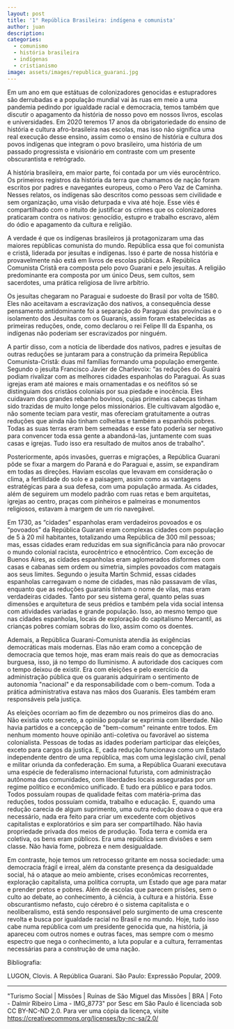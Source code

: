 ```yaml
---
layout: post
title: '1° República Brasileira: indígena e comunista'
author: juan
description:
categories:
  - comunismo
  - história brasileira
  - indígenas
  - cristianismo
image: assets/images/republica_guarani.jpg
---
```

Em um ano em que estátuas de colonizadores genocidas e estupradores são derrubadas e
a população mundial vai às ruas em meio a uma pandemia pedindo por igualdade racial e
democracia, temos também que discutir o apagamento da história de nosso povo em
nossos livros, escolas e universidades. Em 2020 teremos 17 anos da obrigatoriedade do
ensino de história e cultura afro-brasileira nas escolas, mas isso não significa uma real
execução desse ensino, assim como o ensino de história e cultura dos povos indígenas que
integram o povo brasileiro, uma história de um passado progressista e visionário em
contraste com um presente obscurantista e retrógrado.

A história brasileira, em maior parte, foi contada por um viés eurocêntrico. Os primeiros
registros da história da terra que chamamos de nação foram escritos por padres e
navegantes europeus, como o Pero Vaz de Caminha. Nesses relatos, os indígenas são
descritos como pessoas sem civilidade e sem organização, uma visão deturpada e viva até
hoje. Esse viés é compartilhado com o intuito de justificar os crimes que os colonizadores
praticaram contra os nativos: genocídio, estupro e trabalho escravo, além do ódio e
apagamento da cultura e religião.

A verdade é que os indígenas brasileiros já protagonizaram uma das maiores repúblicas
comunista do mundo. República essa que foi comunista e cristã, liderada por jesuítas e
indígenas. Isso é parte de nossa história e provavelmente não está em livros de escolas
públicas. A República Comunista Cristã era composta pelo povo Guarani e pelo jesuítas. A religião
predominante era composta por um único Deus, sem cultos, sem sacerdotes,
uma prática religiosa de livre arbítrio.

Os jesuítas chegaram no Paraguai e sudoeste do Brasil por volta de 1580. Eles não
aceitavam a escravização dos nativos, a consequência desse pensamento antidominante foi
a separação do Paraguai das províncias e o isolamento dos Jesuítas com os Guaranis,
assim foram estabelecidas as primeiras reduções, onde, como declarou o rei Felipe III da
Espanha, os indígenas não poderiam ser escravizados por ninguém.

A partir disso, com a notícia de liberdade dos nativos, padres e jesuítas de outras
reduções se juntaram para a construção da primeira República Comunista-Cristã: duas mil
famílias formando uma população emergente. Segundo o jesuíta Francisco Javier de
Charlevoix: “as reduções do Guairá podiam rivalizar com as melhores cidades espanholas
do Paraguai. As suas igrejas eram até maiores e mais ornamentadas e os neófitos só se
distinguiam dos cristãos coloniais por sua piedade e inocência. Eles cuidavam dos grandes
rebanho bovinos, cujas primeiras cabeças tinham sido trazidas de muito longe pelos
missionários. Ele cultivavam algodão e, não somente teciam para vestir, mas ofereciam
gratuitamente a outras reduções que ainda não tinham colheitas e também a espanhóis
pobres. Todas as suas terras eram bem semeadas e esse fato poderia ser negativo para
convencer toda essa gente a abandoná-las, juntamente com suas casas e igrejas. Tudo isso
era resultado de muitos anos de trabalho".

Posteriormente, após invasões, guerras e migrações, a República Guarani pôde se fixar a
margem do Paraná e do Paraguai e, assim, se expandiram em todas as direções. Haviam
escolas que levavam em consideração o clima, a fertilidade do solo e a paisagem, assim
como as vantagens estratégicas para a sua defesa, com uma população armada. As
cidades, além de seguirem um modelo padrão com ruas retas e bem arquitetas, igrejas ao
centro, praças com pinheiros e palmeiras e monumentos religiosos, estavam à margem de
um rio navegável.

Em 1730, as “cidades” espanholas eram verdadeiros povoados e os “povoados” da
República Guarani eram complexas cidades com população de 5 à 20 mil habitantes,
totalizando uma República de 300 mil pessoas; mas, essas cidades eram reduzidas em sua
significância para não provocar o mundo colonial racista, eurocêntrico e etnocêntrico. Com
exceção de Buenos Aires, as cidades espanholas eram aglomerados disformes com casas e
cabanas sem ordem ou simetria, simples povoados com matagais aos seus limites. Segundo
o jesuíta Martin Schmid, essas cidades espanholas carregavam o nome de cidades, mas
não passavam de vilas, enquanto que as reduções guaranis tinham o nome de vilas, mas
eram verdadeiras cidades. Tanto por seu sistema geral, quanto pelas suas dimensões e
arquitetura de seus prédios e também pela vida social intensa com atividades variadas e
grande população. Isso, ao mesmo tempo que nas cidades espanholas, locais de exploração do capitalismo Mercantil,
as crianças pobres comiam sobras do lixo, assim como os doentes.

Ademais, a República Guarani-Comunista atendia às exigências democráticas mais
modernas. Elas não eram como a concepção de democracia que temos hoje, mas eram
mais reais do que as democracias burguesa, isso, já no tempo do Iluminismo. A autoridade
dos caciques com o tempo deixou de existir. Era com eleições e pelo exercício da
administração pública que os guaranis adquiriram o sentimento de autonomia "nacional" e
da responsabilidade com o bem-comum. Toda a prática administrativa estava nas
mãos dos Guaranis. Eles também eram responsáveis pela justiça.

As eleições ocorriam ao fim de dezembro ou nos primeiros dias do ano. Não existia voto
secreto, a opinião popular se exprimia com liberdade. Não havia partidos e a
concepção de "bem-comum" reinante entre todos. Em nenhum momento houve opinião
anti-coletiva ou favorável ao sistema colonialista. Pessoas de todas as idades poderiam
participar das eleições, exceto para cargos da justiça. E, cada redução funcionava como um
Estado independente dentro de uma república, mas com uma legislação civil, penal e militar
oriunda da confederação. Em suma, a República Guarani executava uma espécie de
federalismo internacional futurista, com administração autônoma das comunidades, com
liberdades locais asseguradas por um regime político e econômico unificado. E tudo era
público e para todos. Todos possuíam roupas de qualidade feitas com matéria-prima das
reduções, todos possuíam comida, trabalho e educação. E, quando uma redução carecia de
algum suprimento, uma outra redução doava o que era necessário, nada era feito para criar
um excedente com objetivos capitalistas e exploratórios e sim para ser compartilhado. Não
havia propriedade privada dos meios de produção. Toda terra e comida era coletiva, os bens
eram públicos. Era uma república sem divisões e sem classe. Não havia fome, pobreza e
nem desigualdade.

Em contraste, hoje temos um retrocesso gritante em nossa sociedade: uma democracia
frágil e irreal, além da constante presença da desigualdade social, há o ataque ao meio ambiente, crises
econômicas recorrentes, exploração capitalista, uma política corrupta, um Estado que age
para matar e prender pretos e pobres. Além de escolas que parecem prisões, sem o culto ao
debate, ao conhecimento, à ciência, à cultura e a história. Esse obscurantismo nefasto, cujo
cérebro é o sistema capitalista e o neoliberalismo, está sendo responsável pelo surgimento
de uma crescente revolta e busca por igualdade racial no Brasil e no mundo. Hoje, tudo isso
cabe numa república com um presidente genocida que, na história, já apareceu com outros nomes e
outras faces, mas sempre com o mesmo espectro que nega o conhecimento, a luta popular e a
cultura, ferramentas necessárias para a construção de uma nação.

Bibliografia: 

LUGON, Clovis. A República Guarani. São Paulo: Expressão Popular, 2009.

---
"Turismo Social | Missões | Ruínas de São Miguel das Missões | BRA | Foto - Dalmir Ribeiro Lima - IMG_8773" por Sesc em São Paulo é licenciada sob CC BY-NC-ND 2.0. Para ver uma cópia da licença, visite <https://creativecommons.org/licenses/by-nc-sa/2.0/>
